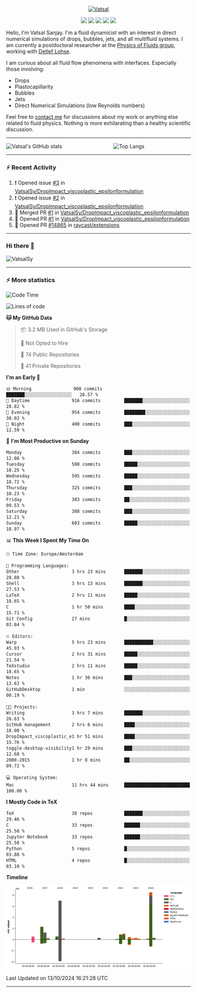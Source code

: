 <center>

[<img alt="Vatsal" width="200px" src="https://www.dropbox.com/s/dxyybgtblo8er6h/Logo_Vatsal_Vector.png?raw=1">](https://www.vatsalsanjay.com)

[<img src="https://img.shields.io/badge/googlescholar-4285F4?&style=for-the-badge&logo=googlescholar&logoColor=white">](https://scholar.google.com/citations?hl=en&user=67aQviYAAAAJ)
[<img src="https://img.shields.io/static/v1.svg?&style=for-the-badge&logo=ResearchGate&label=&message=ResearchGate&logoColor=white&color=green">](https://www.researchgate.net/profile/Vatsal-Sanjay-2)
[<img src="https://img.shields.io/badge/twitter-1DA1F2?&style=for-the-badge&logo=twitter&logoColor=white">](https://twitter.com/VatsalSanjay)
[<img src="https://img.shields.io/badge/linkedin-0A66C2?&style=for-the-badge&logo=linkedin">](https://www.linkedin.com/in/vatsalsanjay/)
[<img src="https://img.shields.io/badge/orcid-A6CE39?&style=for-the-badge&logo=orcid&logoColor=white">](https://orcid.org/0000-0002-4293-6099)

</center>

Hello, I'm Vatsal Sanjay. I'm a fluid dynamicist with an interest in direct numerical simulations of drops, bubbles, jets, and all multifluid systems. I am currently a postdoctoral researcher at the [Physics of Fluids group](https://pof.tnw.utwente.nl), working with [Detlef Lohse](https://en.wikipedia.org/wiki/Detlef_Lohse). 

I am curious about all fluid flow phenomena with interfaces. Especially those involving:

- Drops
- Plastocapillarity
- Bubbles
- Jets
- Direct Numerical Simulations (low Reynolds numbers)

Feel free to [contact me](mailto:contact@vatsalsanjay.com) for discussions about my work or anything else related to fluid physics. Nothing is more exhilarating than a healthy scientific discussion.

<!-- ![Vatsal's GitHub stats](https://github-readme-stats-xi-wine-74.vercel.app/api?username=VatsalSy&show_icons=true&theme=vision-friendly-dark)

![Top Langs](https://github-readme-stats-xi-wine-74.vercel.app/api/top-langs/?username=VatsalSy&layout=compact&theme=vision-friendly-dark) -->

---
<div style="display: flex; justify-content: space-between;">
    <img src="https://github-readme-stats-xi-wine-74.vercel.app/api?username=VatsalSy&show_icons=true&theme=vision-friendly-dark" alt="Vatsal's GitHub stats" style="width: 55%;">
    <img src="https://github-readme-stats-xi-wine-74.vercel.app/api/top-langs/?username=VatsalSy&layout=compact&theme=vision-friendly-dark" alt="Top Langs" style="width: 42%;">
</div>

---

### :zap: Recent Activity

<!--START_SECTION:activity-->
1. ❗ Opened issue [#3](https://github.com/VatsalSy/DropImpact_viscoplastic_epsilonformulation/issues/3) in [VatsalSy/DropImpact_viscoplastic_epsilonformulation](https://github.com/VatsalSy/DropImpact_viscoplastic_epsilonformulation)
2. ❗ Opened issue [#2](https://github.com/VatsalSy/DropImpact_viscoplastic_epsilonformulation/issues/2) in [VatsalSy/DropImpact_viscoplastic_epsilonformulation](https://github.com/VatsalSy/DropImpact_viscoplastic_epsilonformulation)
3. 🎉 Merged PR [#1](https://github.com/VatsalSy/DropImpact_viscoplastic_epsilonformulation/pull/1) in [VatsalSy/DropImpact_viscoplastic_epsilonformulation](https://github.com/VatsalSy/DropImpact_viscoplastic_epsilonformulation)
4. 💪 Opened PR [#1](https://github.com/VatsalSy/DropImpact_viscoplastic_epsilonformulation/pull/1) in [VatsalSy/DropImpact_viscoplastic_epsilonformulation](https://github.com/VatsalSy/DropImpact_viscoplastic_epsilonformulation)
5. 💪 Opened PR [#14865](https://github.com/raycast/extensions/pull/14865) in [raycast/extensions](https://github.com/raycast/extensions)
<!--END_SECTION:activity-->
---

### Hi there 👋
<p align="left"> <img src="https://komarev.com/ghpvc/?username=VatsalSy&label=Profile%20views&color=orange&style=for-the-badge" alt="VatsalSy" /> </p>

---
### :zap: More statistics

<!--START_SECTION:waka-->
![Code Time](http://img.shields.io/badge/Code%20Time-387%20hrs%2015%20mins-blue)

![Lines of code](https://img.shields.io/badge/From%20Hello%20World%20I%27ve%20Written-24.2%20million%20lines%20of%20code-blue)

**🐱 My GitHub Data** 

> 📦 3.2 MB Used in GitHub's Storage 
 > 
> 🚫 Not Opted to Hire
 > 
> 📜 74 Public Repositories 
 > 
> 🔑 41 Private Repositories 
 > 
**I'm an Early 🐤** 

```text
🌞 Morning                908 commits         ███████░░░░░░░░░░░░░░░░░░   28.57 % 
🌆 Daytime                916 commits         ███████░░░░░░░░░░░░░░░░░░   28.82 % 
🌃 Evening                954 commits         ████████░░░░░░░░░░░░░░░░░   30.02 % 
🌙 Night                  400 commits         ███░░░░░░░░░░░░░░░░░░░░░░   12.59 % 
```
📅 **I'm Most Productive on Sunday** 

```text
Monday                   384 commits         ███░░░░░░░░░░░░░░░░░░░░░░   12.08 % 
Tuesday                  580 commits         █████░░░░░░░░░░░░░░░░░░░░   18.25 % 
Wednesday                595 commits         █████░░░░░░░░░░░░░░░░░░░░   18.72 % 
Thursday                 325 commits         ███░░░░░░░░░░░░░░░░░░░░░░   10.23 % 
Friday                   303 commits         ██░░░░░░░░░░░░░░░░░░░░░░░   09.53 % 
Saturday                 388 commits         ███░░░░░░░░░░░░░░░░░░░░░░   12.21 % 
Sunday                   603 commits         █████░░░░░░░░░░░░░░░░░░░░   18.97 % 
```


📊 **This Week I Spent My Time On** 

```text
🕑︎ Time Zone: Europe/Amsterdam

💬 Programming Languages: 
Other                    3 hrs 23 mins       ███████░░░░░░░░░░░░░░░░░░   28.88 % 
Shell                    3 hrs 13 mins       ███████░░░░░░░░░░░░░░░░░░   27.53 % 
LaTeX                    2 hrs 11 mins       █████░░░░░░░░░░░░░░░░░░░░   18.65 % 
C                        1 hr 50 mins        ████░░░░░░░░░░░░░░░░░░░░░   15.71 % 
Git Config               27 mins             █░░░░░░░░░░░░░░░░░░░░░░░░   03.84 % 

🔥 Editors: 
Warp                     5 hrs 23 mins       ███████████░░░░░░░░░░░░░░   45.93 % 
Cursor                   2 hrs 31 mins       █████░░░░░░░░░░░░░░░░░░░░   21.54 % 
TeXstudio                2 hrs 11 mins       █████░░░░░░░░░░░░░░░░░░░░   18.65 % 
Notes                    1 hr 36 mins        ███░░░░░░░░░░░░░░░░░░░░░░   13.63 % 
GitHubDesktop            1 min               ░░░░░░░░░░░░░░░░░░░░░░░░░   00.19 % 

🐱‍💻 Projects: 
Writing                  3 hrs 7 mins        ███████░░░░░░░░░░░░░░░░░░   26.63 % 
GitHub management        2 hrs 6 mins        ████░░░░░░░░░░░░░░░░░░░░░   18.00 % 
DropImpact_viscoplastic_e1 hr 51 mins        ████░░░░░░░░░░░░░░░░░░░░░   15.76 % 
toggle-desktop-visibility1 hr 29 mins        ███░░░░░░░░░░░░░░░░░░░░░░   12.68 % 
2000-2015                1 hr 8 mins         ██░░░░░░░░░░░░░░░░░░░░░░░   09.72 % 

💻 Operating System: 
Mac                      11 hrs 44 mins      █████████████████████████   100.00 % 
```

**I Mostly Code in TeX** 

```text
TeX                      38 repos            ███████░░░░░░░░░░░░░░░░░░   29.46 % 
C                        33 repos            ██████░░░░░░░░░░░░░░░░░░░   25.58 % 
Jupyter Notebook         33 repos            ██████░░░░░░░░░░░░░░░░░░░   25.58 % 
Python                   5 repos             █░░░░░░░░░░░░░░░░░░░░░░░░   03.88 % 
HTML                     4 repos             █░░░░░░░░░░░░░░░░░░░░░░░░   03.10 % 
```



**Timeline**

![Lines of Code chart](https://raw.githubusercontent.com/VatsalSy/VatsalSy/main/assets/bar_graph.png)


 Last Updated on 13/10/2024 16:21:28 UTC
<!--END_SECTION:waka-->
---
